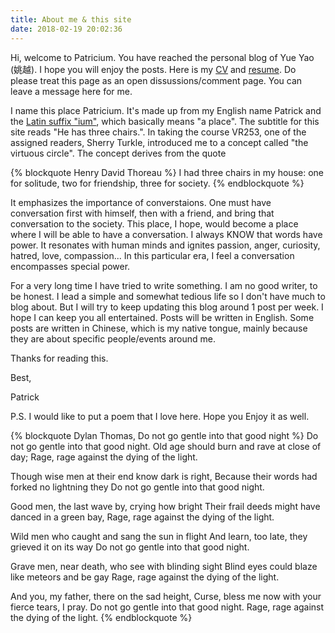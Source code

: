 ```yaml
---
title: About me & this site
date: 2018-02-19 20:02:36
---
```


Hi, welcome to Patricium. You have reached the personal blog of Yue Yao (姚越). I hope you will enjoy the posts. Here is my [CV](/about/cv.pdf) and [resume](/about/resume.pdf). Do please treat this page as an open dissussions/comment page. You can leave a message here for me. 

I name this place Patricium. It's made up from my English name Patrick and the [Latin suffix "ium"](http://www.dictionary.com/browse/-ium), which basically means "a place". The subtitle for this site reads "He has three chairs.". In taking the course VR253, one of the assigned readers, Sherry Turkle, introduced me to a concept called "the virtuous circle". The concept derives from the quote 

{% blockquote Henry David Thoreau %}
I had three chairs in my house: one for solitude, two for friendship, three for society.
{% endblockquote %}

It emphasizes the importance of converstaions. One must have conversation first with himself, then with a friend, and bring that conversation to the society. This place, I hope, would become a place where I will be able to have a conversation. I always KNOW that words have power. It resonates with human minds and ignites passion, anger, curiosity, hatred, love, compassion... In this particular era, I feel a conversation encompasses special power. 

For a very long time I have tried to write something. I am no good writer, to be honest. I lead a simple and somewhat tedious life so I don't have much to blog about. But I will try to keep updating this blog around 1 post per week. I hope I can keep you all entertained. Posts will be written in English. Some posts are written in Chinese, which is my native tongue, mainly because they are about specific people/events around me.

Thanks for reading this.

Best,

Patrick

P.S. I would like to put a poem that I love here. Hope you Enjoy it as well.

{% blockquote Dylan Thomas, Do not go gentle into that good night %}
Do not go gentle into that good night.
Old age should burn and rave at close of day;
Rage, rage against the dying of the light.

Though wise men at their end know dark is right,
Because their words had forked no lightning they
Do not go gentle into that good night.

Good men, the last wave by, crying how bright
Their frail deeds might have danced in a green bay,
Rage, rage against the dying of the light.

Wild men who caught and sang the sun in flight
And learn, too late, they grieved it on its way
Do not go gentle into that good night.

Grave men, near death, who see with blinding sight
Blind eyes could blaze like meteors and be gay
Rage, rage against the dying of the light.

And you, my father, there on the sad height,
Curse, bless me now with your fierce tears, I pray.
Do not go gentle into that good night.
Rage, rage against the dying of the light.
{% endblockquote %}
